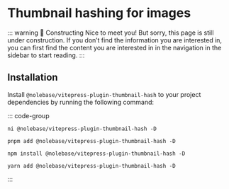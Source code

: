 <script setup>
import packageJSON from '~/packages/vitepress-plugin-thumbnail-hash/package.json'
</script>

# Thumbnail hashing for images <Badge type="warning" :text="`Beta v${packageJSON.version}`" />

::: warning 🚧 Constructing
Nice to meet you! But sorry, this page is still under construction. If you don’t find the information you are interested in, you can first find the content you are interested in in the navigation in the sidebar to start reading.
:::

## Installation

Install `@nolebase/vitepress-plugin-thumbnail-hash` to your project dependencies by running the following command:

::: code-group

```shell [@antfu/ni]
ni @nolebase/vitepress-plugin-thumbnail-hash -D
```

```shell [pnpm]
pnpm add @nolebase/vitepress-plugin-thumbnail-hash -D
```

```shell [npm]
npm install @nolebase/vitepress-plugin-thumbnail-hash -D
```

```shell [yarn]
yarn add @nolebase/vitepress-plugin-thumbnail-hash -D
```

:::
